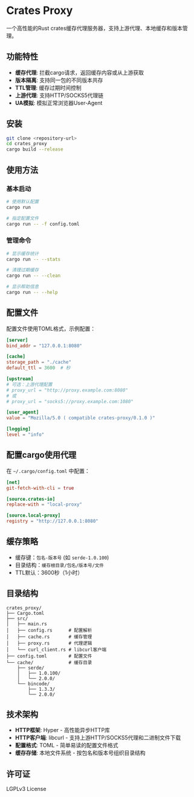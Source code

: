 # Crates Proxy

一个高性能的Rust crates缓存代理服务器，支持上游代理、本地缓存和版本管理。

## 功能特性

- **缓存代理**: 拦截cargo请求，返回缓存内容或从上游获取
- **版本隔离**: 支持同一包的不同版本共存
- **TTL管理**: 缓存过期时间控制
- **上游代理**: 支持HTTP/SOCKS5代理链
- **UA模拟**: 模拟正常浏览器User-Agent

## 安装

```bash
git clone <repository-url>
cd crates_proxy
cargo build --release
```

## 使用方法

### 基本启动

```bash
# 使用默认配置
cargo run

# 指定配置文件
cargo run -- -f config.toml
```

### 管理命令

```bash
# 显示缓存统计
cargo run -- --stats

# 清理过期缓存
cargo run -- --clean

# 显示帮助信息
cargo run -- --help
```

## 配置文件

配置文件使用TOML格式，示例配置：

```toml
[server]
bind_addr = "127.0.0.1:8080"

[cache]
storage_path = "./cache"
default_ttl = 3600  # 秒

[upstream]
# 可选：上游代理配置
# proxy_url = "http://proxy.example.com:8080"
# 或
# proxy_url = "socks5://proxy.example.com:1080"

[user_agent]
value = "Mozilla/5.0 ( compatible crates-proxy/0.1.0 )"

[logging]
level = "info"
```

## 配置cargo使用代理

在 `~/.cargo/config.toml` 中配置：

```toml
[net]
git-fetch-with-cli = true

[source.crates-io]
replace-with = "local-proxy"

[source.local-proxy]
registry = "http://127.0.0.1:8080"
```

## 缓存策略

- 缓存键：`包名-版本号` (如 `serde-1.0.100`)
- 目录结构：`缓存根目录/包名/版本号/文件`
- TTL默认：3600秒（1小时）

## 目录结构

```
crates_proxy/
├── Cargo.toml
├── src/
│   ├── main.rs
│   ├── config.rs      # 配置解析
│   ├── cache.rs       # 缓存管理
│   ├── proxy.rs       # 代理逻辑
│   └── curl_client.rs # libcurl客户端
├── config.toml        # 配置文件
└── cache/             # 缓存目录
    ├── serde/
    │   ├── 1.0.100/
    │   └── 2.0.0/
    └── bincode/
        ├── 1.3.3/
        └── 2.0.0/
```

## 技术架构

- **HTTP框架**: Hyper - 高性能异步HTTP库
- **HTTP客户端**: libcurl - 支持上游HTTP/SOCKS5代理和二进制文件下载
- **配置格式**: TOML - 简单易读的配置文件格式
- **缓存存储**: 本地文件系统 - 按包名和版本号组织目录结构

## 许可证

LGPLv3 License